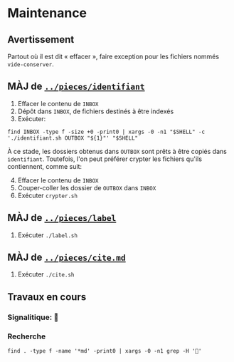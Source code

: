 # Maintenance

## Avertissement

Partout où il est dit « effacer »,  faire exception pour les fichiers nommés `vide-conserver`.

## MÀJ de [`../pieces/identifiant`](../pieces/identifiant)

1. Effacer le contenu de `INBOX`
2. Dépôt dans `INBOX`, de fichiers destinés à être indexés 
3. Exécuter: 

```
find INBOX -type f -size +0 -print0 | xargs -0 -n1 "$SHELL" -c './identifiant.sh OUTBOX "${1}"' "$SHELL"
```

À ce stade, les dossiers obtenus dans `OUTBOX` sont prêts à être copiés dans `identifiant`. 
Toutefois, l'on peut préférer crypter les fichiers qu'ils contiennent, comme suit:

4. Effacer le contenu de `INBOX`
5. Couper-coller les dossier de `OUTBOX` dans `INBOX`
6. Exécuter `crypter.sh`

## MÀJ de [`../pieces/label`](../pieces/label)

1. Exécuter `./label.sh`

## MÀJ de [`../pieces/cite.md`](../pieces/cite.md)

1. Exécuter `./cite.sh`

## Travaux en cours

### Signalitique: 🚧

### Recherche

```
find . -type f -name '*md' -print0 | xargs -0 -n1 grep -H '🚧'
```
